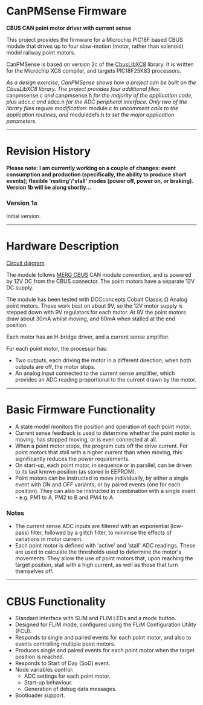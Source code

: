 ﻿# CanPMSense Firmware
**CBUS CAN point motor driver with current sense**

This project provides the firmware for a Microchip PIC18F based CBUS module that drives up to four
slow-motion (motor, rather than solenoid) model railway point motors.

CanPMSense is based on version 2c of the [CbusLibXC8](https://github.com/Syspixie/CbusLibXC8) library.
It is written for the Microchip XC8 compiler, and targets PIC18F25K83 processors.

*As a design exercise, CanPMSense shows how a project can be built on the CbusLibXC8 library.
The project provides four additional files:* canpmsense.c *and* canpmsense.h *for the majority of the
application code, plus* adcc.c *and* adcc.h *for the ADC peripheral interface.  Only two of the library
files require modification:* module.c *to uncomment calls to the application routines, and*
moduledefs.h *to set the major application parameters.*

**********

# Revision History

**Please note: I am currently working on a couple of changes: event consumption and production (specifically, the ability to produce short events); flexible 'resting'/'stall' modes (power off, power on, or braking).  Version 1b will be along shortly...**

### Version 1a
Initial version.

**********

# Hardware Description

[Circuit diagram](Module/CanPMSense.pdf).

The module follows [MERG CBUS](https://merg.org.uk/resources/cbus) CAN module convention, and is
powered by 12V DC from the CBUS connector. The point motors have a separate 12V DC supply.

The module has been tested with DCCconcepts Cobalt Classic Ω Analog point motors.  These work best
on about 9V, so the 12V motor supply is stepped down with 9V regulators for each motor.  At 9V the
point motors draw about 30mA whilst moving, and 60mA when stalled at the end position.

Each motor has an H-bridge driver, and a current sense amplifier.

For each point motor, the processor has:
- Two outputs, each driving the motor in a different direction; when both outputs are off,
the motor stops.
- An analog input connected to the current sense amplifier, which provides an ADC reading
proportional to the current drawn by the motor.

**********

# Basic Firmware Functionality

- A state model monitors the position and operation of each point motor.
- Current sense feedback is used to determine whether the point motor is moving,
has stopped moving, or is even connected at all.
- When a point motor stops, the program cuts off the drive current. For point motors that
stall with a higher current than when moving, this significantly reduces the power
requirements.
- On start-up, each point motor, in sequence or in parallel, can be driven to its
last known position (as stored in EEPROM).
- Point motors can be instructed to move individually, by either a single event
with ON and OFF variants, or by paired events (one for each position).  They can also
be instructed in combination with a single event - e.g. PM1 to A, PM2 to B and PM4 to A.

### Notes

- The current sense ADC inputs are filtered with an exponential (low-pass) filter,
followed by a glitch filter, to minimise the effects of variations in motor current.
- Each point motor is defined with 'active' and 'stall' ADC readings.  These are
used to calculate the thresholds used to determine the motor's movements.  They
allow the use of point motors that, upon reaching the target position, stall with
a high current, as well as those that turn themselves off.

**********

# CBUS Functionality
 
- Standard interface with SLiM and FLiM LEDs and a mode button.
- Designed for FLiM mode, configured using the FLiM Configuration Utility (FCU).
- Responds to single and paired events for each point motor, and also to
events controlling multiple point motors.
- Produces single and paired events for each point motor when the target position
is reached.
- Responds to Start of Day (SoD) event.
- Node variables control:
  - ADC settings for each point motor.
  - Start-up behaviour.
  - Generation of debug data messages.
- Bootloader support.
